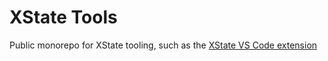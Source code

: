 # XState Tools

Public monorepo for XState tooling, such as the [XState VS Code extension](https://marketplace.visualstudio.com/items?itemName=statelyai.stately-vscode)
